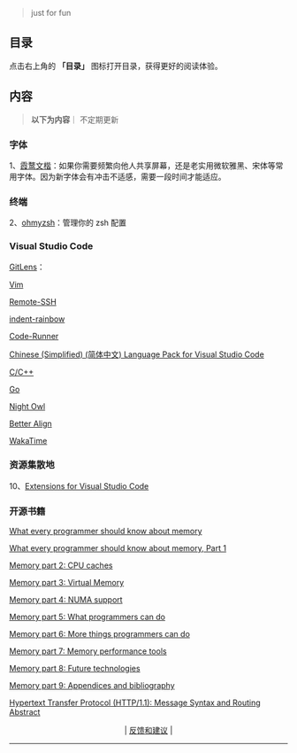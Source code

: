 
> just for fun


## 目录

点击右上角的 **「目录」** 图标打开目录，获得更好的阅读体验。


## 内容
> **以下为内容**｜ 不定期更新

###  字体    
1、[霞鹜文楷](https://github.com/lxgw/LxgwWenKai)：如果你需要频繁向他人共享屏幕，还是老实用微软雅黑、宋体等常用字体。因为新字体会有冲击不适感，需要一段时间才能适应。


###  终端
2、[ohmyzsh](https://github.com/ohmyzsh/ohmyzsh)：管理你的 zsh 配置



###  Visual Studio Code 


[GitLens](https://marketplace.visualstudio.com/items?itemName=eamodio.gitlens)：

[Vim](https://marketplace.visualstudio.com/items?itemName=vscodevim.vim)


[Remote-SSH](https://marketplace.visualstudio.com/items?itemName=ms-vscode-remote.remote-ssh)

[indent-rainbow](https://marketplace.visualstudio.com/items?itemName=oderwat.indent-rainbow)


[Code-Runner](https://marketplace.visualstudio.com/items?itemName=formulahendry.code-runner)


[Chinese (Simplified) (简体中文) Language Pack for Visual Studio Code](https://marketplace.visualstudio.com/items?itemName=MS-CEINTL.vscode-language-pack-zh-hans)


[C/C++](https://marketplace.visualstudio.com/items?itemName=ms-vscode.cpptools)

[Go](https://marketplace.visualstudio.com/items?itemName=golang.Go)


[Night Owl](https://marketplace.visualstudio.com/items?itemName=sdras.night-owl)

[Better Align](https://marketplace.visualstudio.com/items?itemName=Chouzz.vscode-better-align)

[WakaTime](https://marketplace.visualstudio.com/items?itemName=WakaTime.vscode-wakatime)

### 资源集散地


10、[Extensions for Visual Studio Code](https://marketplace.visualstudio.com/search?target=VSCode&category=All%20categories&sortBy=Installs)



   <!-- 
   
   -->

### 开源书籍

[What every programmer should know about memory](https://lwn.net/Articles/259710/)

[What every programmer should know about memory, Part 1](https://lwn.net/Articles/250967/)

[Memory part 2: CPU caches](https://lwn.net/Articles/252125/)

[Memory part 3: Virtual Memory](https://lwn.net/Articles/253361/)

[Memory part 4: NUMA support](https://lwn.net/Articles/254445/)

[Memory part 5: What programmers can do](https://lwn.net/Articles/255364/)

[Memory part 6: More things programmers can do](https://lwn.net/Articles/256433/)

[Memory part 7: Memory performance tools](https://lwn.net/Articles/257209/)

[Memory part 8: Future technologies](https://lwn.net/Articles/258154/)

[Memory part 9: Appendices and bibliography](https://lwn.net/Articles/258188/)





[Hypertext Transfer Protocol (HTTP/1.1): Message Syntax and Routing Abstract](https://www.rfc-editor.org/rfc/rfc7230.html)



<p align="center">
    <!--
     <a href="https://github.com/521xueweihan/HelloGitHub/blob/master/content/HelloGitHub98.md">『上一期』</a> 
    -->
   | <a href='https://github.com/yangxuyu/Note/issues'>反馈和建议</a> |
    <!--
    <a href="https://github.com/521xueweihan/HelloGitHub/blob/master/content/HelloGitHub100.md">『下一期』</a>
    -->


</p>

---
